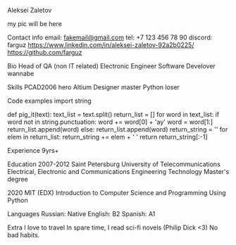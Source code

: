 Aleksei Zaletov

my pic will be here

Contact info
email: fakemail@gmail.com
tel: +7 123 456 78 90
discord: farguz
https://www.linkedin.com/in/aleksei-zaletov-92a2b0225/
https://github.com/farguz

Bio
Head of QA (non IT related)
Electronic Engineer
Software Develover wannabe

Skills
PCAD2006 hero
Altium Designer master
Python loser

Code examples
import string

def pig_it(text):
    text_list = text.split()
    return_list = []
    for word in text_list:
        if word not in string.punctuation:
            word += word[0] + 'ay'
            word = word[1:]
            return_list.append(word)
        else:
            return_list.append(word)
    return_string = ''
    for elem in return_list:
        return_string += elem + ' '
    return return_string[:-1]

Experience
9yrs+

Education
2007-2012
Saint Petersburg University of Telecommunications Electrical, Electronic and Communications Engineering Technology
Master's degree

2020
MIT (EDX)
Introduction to Computer Science and Programming Using Python

Languages
Russian: Native
English: B2
Spanish: A1

Extra
I love to travel
In spare time, I read sci-fi novels (Philip Dick <3)
No bad habits.